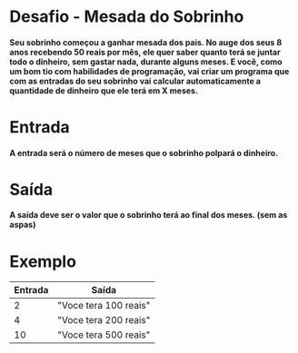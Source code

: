 # Desafio - Mesada do Sobrinho
#### Seu sobrinho começou a ganhar mesada dos pais. No auge dos seus 8 anos recebendo 50 reais por mês, ele quer saber quanto terá se juntar todo o dinheiro, sem gastar nada, durante alguns meses. E você, como um bom tio com habilidades de programação, vai criar um programa que com as entradas do seu sobrinho vai calcular automaticamente a quantidade de dinheiro que ele terá em X meses.

# Entrada
#### A entrada será o número de meses que o sobrinho polpará o dinheiro.

# Saída
#### A saída deve ser o valor que o sobrinho terá ao final dos meses. (sem as aspas)

# Exemplo
| Entrada |	Saída |
| ----- | ----- |
| 2 | "Voce tera 100 reais" |
| 4 | "Voce tera 200 reais" |
| 10 | "Voce tera 500 reais" |
